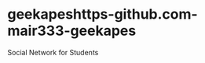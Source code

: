 geekapeshttps-github.com-mair333-geekapes
=========================================

Social Network for Students
